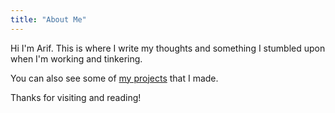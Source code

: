 ```yaml
---
title: "About Me"
---
```


Hi I'm Arif. This is where I write my thoughts and something I stumbled upon when I'm working and tinkering. 

You can also see some of [my projects](/projects) that I made.

Thanks for visiting and reading!